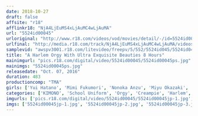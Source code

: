 ```yaml
---
date: 2018-10-27
draft: false
affsite: "r18"
afflinkr18: "NjA4LjEuMS4xLjAuMC4wLjAuMA"
url: "5524id00045"
urloriginal: "http://www.r18.com/videos/vod/movies/detail/-/id=5524id00045"
urlfinal: "http://media.r18.com/track/NjA4LjEuMS4xLjAuMC4wLjAuMA/videos/vod/movies/detail/-/id=5524id00045"
samplevid: "awspv3001.r18.com/litevideo/freepv/5/552/5524id045/5524id045_dmb_w.mp4"
title: "A Harlem Orgy With Ultra Exquisite Beauties 8 Hours"
mainimgurl: "pics.r18.com/digital/video/5524id00045/5524id00045ps.jpg"
mainimgs: "5524id00045ps.jpg"
releasedate: "Oct. 07, 2016"
duration: 483
productioncomp: "TMA"
girls: ['Yui Hatano', 'Mimi Fukumori', 'Nonoka Anzu', 'Miyu Okazaki', 'Arisu Hayase', 'Ruka Kanae', 'Yurina Ayashiro', 'Mao Hamasaki', 'Kurea Hasumi', 'Ichika Kamihata']
categories: ['KIMONO', 'School Uniform', 'Orgy', 'Creampie', 'Harlem', 'Over 4 Hours', 'Hi-Def']
imgurls: ['pics.r18.com/digital/video/5524id00045/5524id00045jp-1.jpg', 'pics.r18.com/digital/video/5524id00045/5524id00045jp-2.jpg', 'pics.r18.com/digital/video/5524id00045/5524id00045jp-3.jpg', 'pics.r18.com/digital/video/5524id00045/5524id00045jp-4.jpg', 'pics.r18.com/digital/video/5524id00045/5524id00045jp-5.jpg', 'pics.r18.com/digital/video/5524id00045/5524id00045jp-6.jpg', 'pics.r18.com/digital/video/5524id00045/5524id00045jp-7.jpg', 'pics.r18.com/digital/video/5524id00045/5524id00045jp-8.jpg', 'pics.r18.com/digital/video/5524id00045/5524id00045jp-9.jpg', 'pics.r18.com/digital/video/5524id00045/5524id00045jp-10.jpg', 'pics.r18.com/digital/video/5524id00045/5524id00045jp-11.jpg', 'pics.r18.com/digital/video/5524id00045/5524id00045jp-12.jpg', 'pics.r18.com/digital/video/5524id00045/5524id00045jp-13.jpg', 'pics.r18.com/digital/video/5524id00045/5524id00045jp-14.jpg', 'pics.r18.com/digital/video/5524id00045/5524id00045jp-15.jpg', 'pics.r18.com/digital/video/5524id00045/5524id00045jp-16.jpg', 'pics.r18.com/digital/video/5524id00045/5524id00045jp-17.jpg', 'pics.r18.com/digital/video/5524id00045/5524id00045jp-18.jpg', 'pics.r18.com/digital/video/5524id00045/5524id00045jp-19.jpg', 'pics.r18.com/digital/video/5524id00045/5524id00045jp-20.jpg']
imgs: ['5524id00045jp-1.jpg', '5524id00045jp-2.jpg', '5524id00045jp-3.jpg', '5524id00045jp-4.jpg', '5524id00045jp-5.jpg', '5524id00045jp-6.jpg', '5524id00045jp-7.jpg', '5524id00045jp-8.jpg', '5524id00045jp-9.jpg', '5524id00045jp-10.jpg', '5524id00045jp-11.jpg', '5524id00045jp-12.jpg', '5524id00045jp-13.jpg', '5524id00045jp-14.jpg', '5524id00045jp-15.jpg', '5524id00045jp-16.jpg', '5524id00045jp-17.jpg', '5524id00045jp-18.jpg', '5524id00045jp-19.jpg', '5524id00045jp-20.jpg']
---
```

